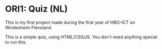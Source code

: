 # ORI1: Quiz (NL)
This is my first project made during the first year of HBO-ICT on Windesheim Flevoland.

This is a simple quiz, using HTML/CSS/JS. You don't need anything special to run this.
